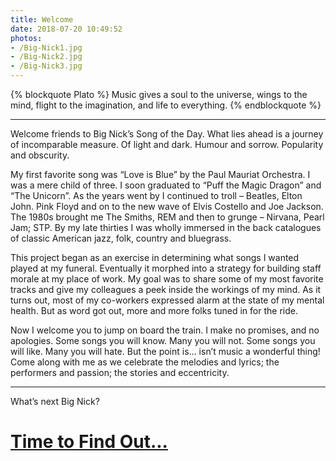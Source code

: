 ```yaml
---
title: Welcome
date: 2018-07-20 10:49:52
photos:
- /Big-Nick1.jpg
- /Big-Nick2.jpg
- /Big-Nick3.jpg
---
```

{% blockquote Plato %}
Music gives a soul to the universe, 
wings to the mind, 
flight to the imagination, 
and life to everything.
{% endblockquote %}

---

Welcome friends to Big Nick’s Song of the Day. What lies ahead is a journey of incomparable measure. Of light and dark. Humour and sorrow. Popularity and obscurity.

 

My first favorite song was “Love is Blue” by the Paul Mauriat Orchestra. I was a mere child of three. I soon graduated to “Puff the Magic Dragon” and “The Unicorn”. As the years went by I continued to troll – Beatles, Elton John. Pink Floyd and on to the new wave of Elvis Costello and Joe Jackson. The 1980s brought me The Smiths, REM and then to grunge – Nirvana, Pearl Jam; STP. By my late thirties I was wholly immersed in the back catalogues of classic American jazz, folk, country and bluegrass.

 

This project began as an exercise in determining what songs I wanted played at my funeral. Eventually it morphed into a strategy for building staff morale at my place of work. My goal was to share some of my most favorite tracks and give my colleagues a peek inside the workings of my mind. As it turns out, most of my co-workers expressed alarm at the state of my mental health. But as word got out, more and more folks tuned in for the ride.

 

Now I welcome you to jump on board the train. I make no promises, and no apologies. Some songs you will know. Many you will not. Some songs you will like. Many you will hate. But the point is… isn’t music a wonderful thing! Come along with me as we celebrate the melodies and lyrics; the performers and passion; the stories and eccentricity.

---

What’s next Big Nick? 
# [Time to Find Out...](/Songs/)